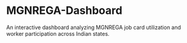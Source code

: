 # MGNREGA-Dashboard
An interactive dashboard analyzing MGNREGA job card utilization and worker participation across Indian states.
